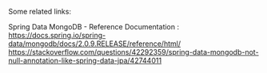 Some related links:

Spring Data MongoDB - Reference Documentation : https://docs.spring.io/spring-data/mongodb/docs/2.0.9.RELEASE/reference/html/
https://stackoverflow.com/questions/42292359/spring-data-mongodb-not-null-annotation-like-spring-data-jpa/42744011